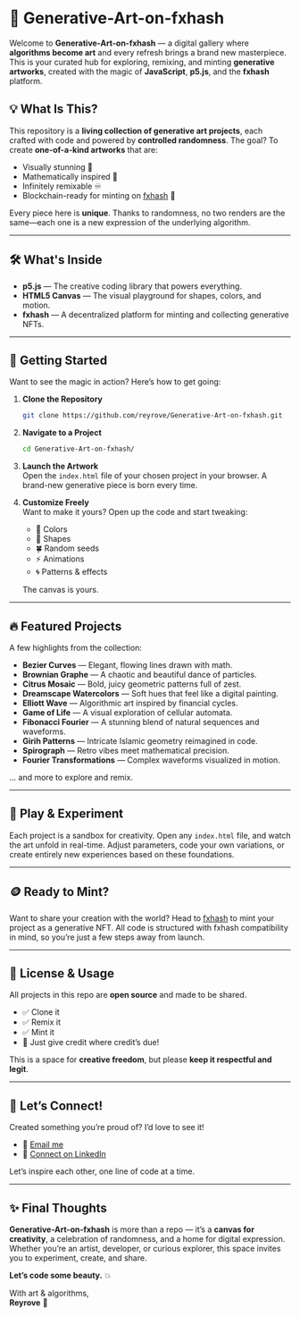 # 🎨 Generative-Art-on-fxhash

Welcome to **Generative-Art-on-fxhash** — a digital gallery where **algorithms become art** and every refresh brings a brand new masterpiece. This is your curated hub for exploring, remixing, and minting **generative artworks**, created with the magic of **JavaScript**, **p5.js**, and the **fxhash** platform.

## 💡 What Is This?

This repository is a **living collection of generative art projects**, each crafted with code and powered by **controlled randomness**. The goal? To create **one-of-a-kind artworks** that are:

- Visually stunning 💫  
- Mathematically inspired 🔢  
- Infinitely remixable ♾️  
- Blockchain-ready for minting on [fxhash](https://www.fxhash.xyz) 🔗

Every piece here is **unique**. Thanks to randomness, no two renders are the same—each one is a new expression of the underlying algorithm.

---

## 🛠️ What's Inside

- **p5.js** — The creative coding library that powers everything.
- **HTML5 Canvas** — The visual playground for shapes, colors, and motion.
- **fxhash** — A decentralized platform for minting and collecting generative NFTs.

---

## 🚀 Getting Started

Want to see the magic in action? Here’s how to get going:

1. **Clone the Repository**
   ```bash
   git clone https://github.com/reyrove/Generative-Art-on-fxhash.git
   ```

2. **Navigate to a Project**
   ```bash
   cd Generative-Art-on-fxhash/
   ```

3. **Launch the Artwork**  
   Open the `index.html` file of your chosen project in your browser. A brand-new generative piece is born every time.

4. **Customize Freely**  
   Want to make it yours? Open up the code and start tweaking:
   - 🎨 Colors  
   - 🔺 Shapes  
   - 🍀 Random seeds  
   - ⚡ Animations  
   - 🌀 Patterns & effects  

   The canvas is yours.

---

## 🔥 Featured Projects

A few highlights from the collection:

- **Bezier Curves** — Elegant, flowing lines drawn with math.
- **Brownian Graphe** — A chaotic and beautiful dance of particles.
- **Citrus Mosaic** — Bold, juicy geometric patterns full of zest.
- **Dreamscape Watercolors** — Soft hues that feel like a digital painting.
- **Elliott Wave** — Algorithmic art inspired by financial cycles.
- **Game of Life** — A visual exploration of cellular automata.
- **Fibonacci Fourier** — A stunning blend of natural sequences and waveforms.
- **Girih Patterns** — Intricate Islamic geometry reimagined in code.
- **Spirograph** — Retro vibes meet mathematical precision.
- **Fourier Transformations** — Complex waveforms visualized in motion.

... and more to explore and remix.

---

## 🧪 Play & Experiment

Each project is a sandbox for creativity. Open any `index.html` file, and watch the art unfold in real-time. Adjust parameters, code your own variations, or create entirely new experiences based on these foundations.

---

## 🪙 Ready to Mint?

Want to share your creation with the world? Head to [fxhash](https://www.fxhash.xyz) to mint your project as a generative NFT. All code is structured with fxhash compatibility in mind, so you’re just a few steps away from launch.

---

## 📜 License & Usage

All projects in this repo are **open source** and made to be shared.

- ✅ Clone it  
- ✅ Remix it  
- ✅ Mint it  
- 📢 Just give credit where credit’s due!

This is a space for **creative freedom**, but please **keep it respectful and legit**.

---

## 🌟 Let’s Connect!

Created something you’re proud of? I’d love to see it!

- 📧 [Email me](mailto:reyhanehdaneshdoost@gmail.com)  
- 💼 [Connect on LinkedIn](https://www.linkedin.com/in/reyhaneh-daneshdoost-730481160/)  

Let’s inspire each other, one line of code at a time.

---

## ✨ Final Thoughts

**Generative-Art-on-fxhash** is more than a repo — it’s a **canvas for creativity**, a celebration of randomness, and a home for digital expression. Whether you’re an artist, developer, or curious explorer, this space invites you to experiment, create, and share.

**Let’s code some beauty.** 💥

With art & algorithms,  
**Reyrove** 💜
